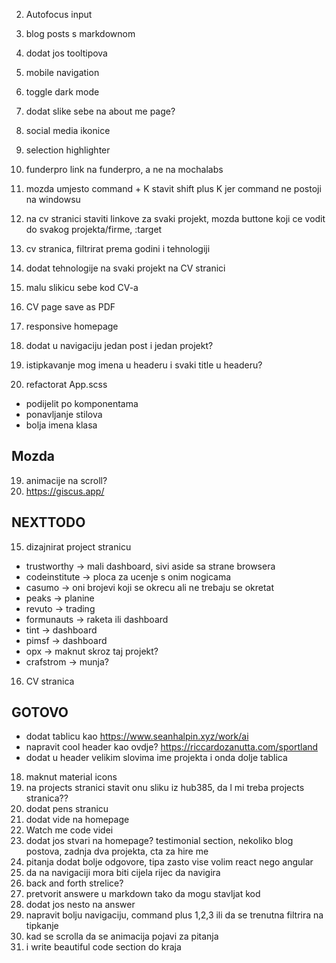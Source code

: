 2. Autofocus input
3. blog posts s markdownom
4. dodat jos tooltipova
5. mobile navigation
6. toggle dark mode
7. dodat slike sebe na about me page?
8. social media ikonice
9. selection highlighter
10. funderpro link na funderpro, a ne na mochalabs
11. mozda umjesto command + K stavit shift plus K jer command ne postoji na windowsu

12. na cv stranici staviti linkove za svaki projekt, mozda buttone koji ce vodit do svakog projekta/firme, :target
13. cv stranica, filtrirat prema godini i tehnologiji
14. dodat tehnologije na svaki projekt na CV stranici
15. malu slikicu sebe kod CV-a
16. CV page save as PDF

17. responsive homepage
18. dodat u navigaciju jedan post i jedan projekt?
19. istipkavanje mog imena u headeru i svaki title u headeru?
20. refactorat App.scss

- podijelit po komponentama
- ponavljanje stilova
- bolja imena klasa

## Mozda

19. animacije na scroll?
20. https://giscus.app/

## NEXTTODO

15. dizajnirat project stranicu

- trustworthy -> mali dashboard, sivi aside sa strane browsera
- codeinstitute -> ploca za ucenje s onim nogicama
- casumo -> oni brojevi koji se okrecu ali ne trebaju se okretat
- peaks -> planine
- revuto -> trading
- formunauts -> raketa ili dashboard
- tint -> dashboard
- pimsf -> dashboard
- opx -> maknut skroz taj projekt?
- crafstrom -> munja?

16. CV stranica

## GOTOVO

- dodat tablicu kao https://www.seanhalpin.xyz/work/ai
- napravit cool header kao ovdje? https://riccardozanutta.com/sportland
- dodat u header velikim slovima ime projekta i onda dolje tablica

18. maknut material icons
19. na projects stranici stavit onu sliku iz hub385, da l mi treba projects stranica??
20. dodat pens stranicu
21. dodat vide na homepage
22. Watch me code videi
23. dodat jos stvari na homepage? testimonial section, nekoliko blog postova, zadnja dva projekta, cta za hire me
24. pitanja dodat bolje odgovore, tipa zasto vise volim react nego angular
25. da na navigaciji mora biti cijela rijec da navigira
26. back and forth strelice?
27. pretvorit answere u markdown tako da mogu stavljat kod
28. dodat jos nesto na answer
29. napravit bolju navigaciju, command plus 1,2,3 ili da se trenutna filtrira na tipkanje
30. kad se scrolla da se animacija pojavi za pitanja
31. i write beautiful code section do kraja
